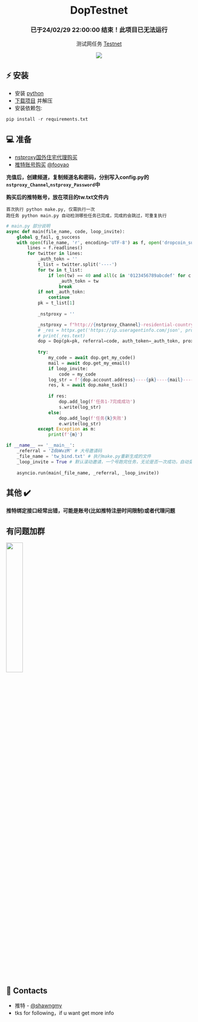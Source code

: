 <h1 align="center">DopTestnet</h1>
<h3 align="center" class="red;">已于24/02/29 22:00:00 结束！此项目已无法运行</h3>
<p align="center">测试网任务  <a href="https://doptest.dop.org?id=ZdbWvzM">Testnet</a></p>
<p align="center">
<img src="https://img.shields.io/badge/python-3670A0?style=for-the-badge&logo=python&logoColor=ffdd54">
</p>

## ⚡ 安装
+ 安装 [python](https://www.google.com/search?client=opera&q=how+install+python)
+ [下载项目](https://sites.northwestern.edu/researchcomputing/resources/downloading-from-github) 并解压
+ 安装依赖包:
```python
pip install -r requirements.txt
```

## 💻 准备
+ [nstproxy国外住宅代理购买](https://app.nstproxy.com/register?i=EM00Pe)
+ [推特账号购买](https://hdd.cm) [@fooyao](https://twitter.com/fooyao)

**充值后，创建频道，复制频道名和密码，分别写入config.py的```nstproxy_Channel```,```nstproxy_Password```中**

**购买后的推特账号，放在项目的tw.txt文件内**

```
首次执行 python make.py, 仅需执行一次
跑任务 python main.py 自动检测哪些任务已完成，完成的会跳过，可重复执行
```
```python
# main.py 部分说明
async def main(file_name, code, loop_invite):
    global g_fail, g_success
    with open(file_name, 'r', encoding='UTF-8') as f, open('dropcoin_success.txt', 'a') as s, open('dropcoin_error.txt', 'a') as e, open('my.txt', 'a') as z:  # eth----auth_token
        lines = f.readlines()
        for twitter in lines:
            _auth_tokn = ''
            t_list = twitter.split('----')
            for tw in t_list:
                if len(tw) == 40 and all(c in '0123456789abcdef' for c in tw):
                    _auth_tokn = tw
                    break
            if not _auth_tokn:
                continue
            pk = t_list[1]
            
            _nstproxy = ''

            _nstproxy = f"http://{nstproxy_Channel}-residential-country_ANY-r_5m-s_BsqLCLkiVu:{nstproxy_Password}@gw-us.nstproxy.com:24125"
            # _res = httpx.get('https://ip.useragentinfo.com/json', proxies={'all://': _nstproxy})
            # print(_res.text)
            dop = Dop(pk=pk, referral=code, auth_token=_auth_tokn, proxy=_nstproxy)
            
            try:
                my_code = await dop.get_my_code()
                mail = await dop.get_my_email()
                if loop_invite:
                    code = my_code
                log_str = f'{dop.account.address}----{pk}----{mail}----{tw}----{my_code}\n'
                res, k = await dop.make_task()
                
                if res:
                    dop.add_log(f'任务1-7完成成功')
                    s.write(log_str)
                else:
                    dop.add_log(f'任务{k}失败')
                    e.write(log_str)
            except Exception as m:
                print(f'{m}')

if __name__ == '__main__':
    _referral = 'ZdbWvzM' # 大号邀请码
    _file_name = 'tw_bind.txt' # 执行make.py重新生成的文件
    _loop_invite = True # 默认滚动邀请，一个号跑完任务，无论是否一次成功，自动变成邀请人，邀请下一个号做任务，False则只用大号邀请码作为邀请人
    
    asyncio.run(main(_file_name, _referral, _loop_invite))
```

## 其他  ✔️ 
**推特绑定接口经常出错，可能是账号(比如推特注册时间限制)或者代理问题**

## 有问题加群
<img src="https://github.com/satisfywithmylife/dop/assets/30144807/d1dae58b-9924-4cd0-9384-60505e53b7d5)" width="30%">


## 📧 Contacts
+ 推特 - [@shawngmy](https://twitter.com/shawngmy)
+ tks for following，if u want get more info
